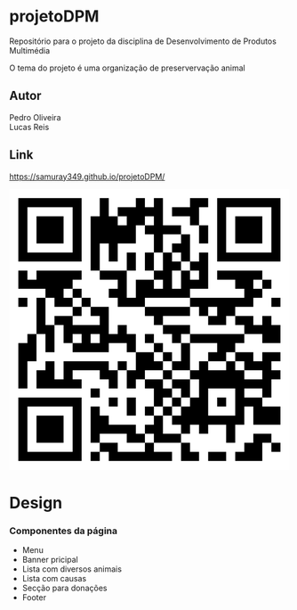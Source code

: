 # projetoDPM
Repositório para o projeto da disciplina de Desenvolvimento de Produtos Multimédia

O tema do projeto é uma organização de preservervação animal
## Autor
Pedro Oliveira  
Lucas Reis

## Link
https://samuray349.github.io/projetoDPM/

![alt text](https://github.com/samuray349/projetoDPM/blob/main/imagens/qrCode.svg?raw=true)

# Design

### Componentes da página
* Menu
* Banner pricipal
* Lista com diversos animais
* Lista com causas
* Secção para donações
* Footer